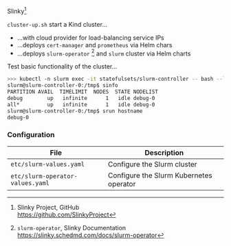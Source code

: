 
Slinky[^f3Glk]

[^f3Glk]: Slinky Project, GitHub  
<https://github.com/SlinkyProject>

`cluster-up.sh` start a Kind cluster…

- …with cloud provider for load-balancing service IPs
- …deploys `cert-manager` and `prometheus` via Helm chars
- …deploys `slurm-operator` [^l78gh] and `slurm` cluster via Helm charts

[^l78gh]: `slurm-operator`, Slinky Documentation  
<https://slinky.schedmd.com/docs/slurm-operator>

Test basic functionality of the cluster…

```bash
>>> kubectl -n slurm exec -it statefulsets/slurm-controller -- bash --login
slurm@slurm-controller-0:/tmp$ sinfo
PARTITION AVAIL  TIMELIMIT  NODES  STATE NODELIST
debug        up   infinite      1   idle debug-0
all*         up   infinite      1   idle debug-0
slurm@slurm-controller-0:/tmp$ srun hostname
debug-0
```

### Configuration

File | Description
-----|-----------------
`etc/slurm-values.yaml` | Configure the Slurm cluster
`etc/slurm-operator-values.yaml` | Configure the Slurm Kubernetes operator

